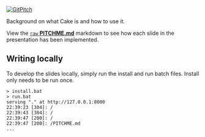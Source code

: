 [![GitPitch](https://gitpitch.com/assets/badge.svg)](https://gitpitch.com/jquintus/Slides/FSharpTypes)

Background on what Cake is and how to use it.

View the [`raw` **PITCHME.md**](https://raw.githubusercontent.com/jquintus/Slides/PITCHME.md) markdown to see how each slide in the presentation has been implemented.

## Writing locally

To develop the slides locally, simply run the install and run batch files.  Install only needs to be run once.

```batch
> install.bat
> run.bat
serving "." at http://127.0.0.1:8000
22:39:23 [304]: /
22:39:43 [304]: /
22:39:47 [200]: /
22:39:47 [200]: /PITCHME.md
...
```
